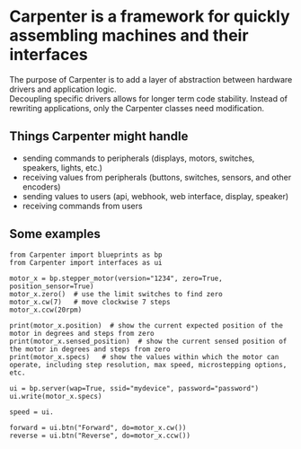 # Carpenter is a framework for quickly assembling machines and their interfaces

The purpose of Carpenter is to add a layer of abstraction between hardware drivers and application logic.  
Decoupling specific drivers allows for longer term code stability. 
Instead of rewriting applications, only the Carpenter classes need modification. 

## Things Carpenter might handle

- sending commands to peripherals (displays, motors, switches, speakers, lights, etc.)
- receiving values from peripherals (buttons, switches, sensors, and other encoders)
- sending values to users (api, webhook, web interface, display, speaker)
- receiving commands from users

## Some examples

```
from Carpenter import blueprints as bp
from Carpenter import interfaces as ui

motor_x = bp.stepper_motor(version="1234", zero=True, position_sensor=True)
motor_x.zero()  # use the limit switches to find zero
motor_x.cw(7)   # move clockwise 7 steps
motor_x.ccw(20rpm)

print(motor_x.position)  # show the current expected position of the motor in degrees and steps from zero
print(motor_x.sensed_position)  # show the current sensed position of the motor in degrees and steps from zero
print(motor_x.specs)   # show the values within which the motor can operate, including step resolution, max speed, microstepping options, etc.

ui = bp.server(wap=True, ssid="mydevice", password="password")
ui.write(motor_x.specs)

speed = ui.

forward = ui.btn("Forward", do=motor_x.cw())
reverse = ui.btn("Reverse", do=motor_x.ccw())


```
